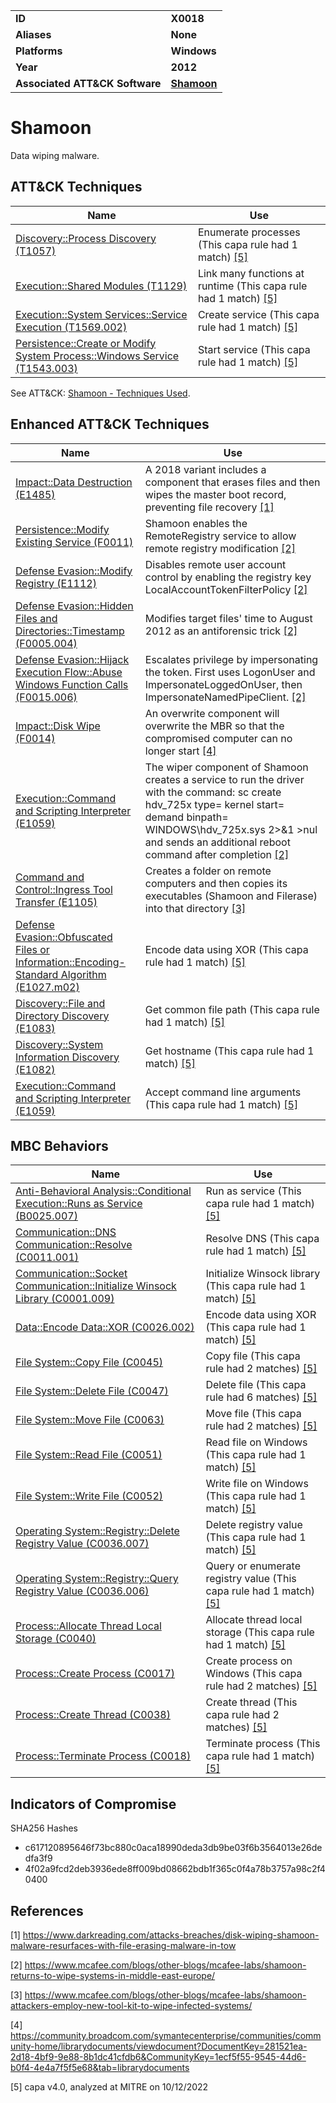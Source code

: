 <table>
<tr>
<td><b>ID</b></td>
<td><b>X0018</b></td>
</tr>
<tr>
<td><b>Aliases</b></td>
<td><b>None</b></td>
</tr>
<tr>
<td><b>Platforms</b></td>
<td><b>Windows</b></td>
</tr>
<tr>
<td><b>Year</b></td>
<td><b>2012</b></td>
</tr>
<tr>
<td><b>Associated ATT&CK Software</b></td>
<td><b><a href="https://attack.mitre.org/software/S0140/">Shamoon</a></b></td>
</tr>
</table>


# Shamoon

Data wiping malware.


## ATT&CK Techniques

|Name|Use|
|---|---|
|[Discovery::Process Discovery (T1057)](https://attack.mitre.org/techniques/T1057)|Enumerate processes (This capa rule had 1 match) [[5]](#5) |
|[Execution::Shared Modules (T1129)](https://attack.mitre.org/techniques/T1129)|Link many functions at runtime (This capa rule had 1 match) [[5]](#5) |
|[Execution::System Services::Service Execution (T1569.002)](https://attack.mitre.org/techniques/T1569/002)|Create service (This capa rule had 1 match) [[5]](#5) |
|[Persistence::Create or Modify System Process::Windows Service (T1543.003)](https://attack.mitre.org/techniques/T1543/003)|Start service (This capa rule had 1 match) [[5]](#5) |

See ATT&CK: [Shamoon - Techniques Used](https://attack.mitre.org/software/S0140/).

## Enhanced ATT&CK Techniques

|Name|Use|
|---|---|
|[Impact::Data Destruction (E1485)](../impact/data-destruction.md)|A 2018 variant includes a component that erases files and then wipes the master boot record, preventing file recovery [[1]](#1) |
|[Persistence::Modify Existing Service (F0011)](../persistence/modify-existing-service.md)|Shamoon enables the RemoteRegistry service to allow remote registry modification [[2]](#2) |
|[Defense Evasion::Modify Registry (E1112)](../defense-evasion/modify-registry.md)|Disables remote user account control by enabling the registry key LocalAccountTokenFilterPolicy  [[2]](#2) |
|[Defense Evasion::Hidden Files and Directories::Timestamp (F0005.004)](../defense-evasion/hidden-files-and-directories.md)|Modifies target files' time to August 2012 as an antiforensic trick  [[2]](#2) |
|[Defense Evasion::Hijack Execution Flow::Abuse Windows Function Calls (F0015.006)](../defense-evasion/hijack-execution-flow.md)|Escalates privilege by impersonating the token. First uses LogonUser and ImpersonateLoggedOnUser, then ImpersonateNamedPipeClient. [[2]](#2) |
|[Impact::Disk Wipe (F0014)](../impact/disk-wipe.md)|An overwrite component will overwrite the MBR so that the compromised computer can no longer start  [[4]](#4) |
|[Execution::Command and Scripting Interpreter (E1059)](../execution/command-and-scripting-interpreter.md)|The wiper component of Shamoon creates a service to run the driver with the command: sc create hdv_725x type= kernel start= demand binpath= WINDOWS\hdv_725x.sys 2>&1 >nul and sends an additional reboot command after completion [[2]](#2) |
|[Command and Control::Ingress Tool Transfer (E1105)](../command-and-control/ingress-tool-transfer.md)|Creates a folder on remote computers and then copies its executables (Shamoon and Filerase) into that directory  [[3]](#3) |
|[Defense Evasion::Obfuscated Files or Information::Encoding-Standard Algorithm (E1027.m02)](../defense-evasion/obfuscated-files-or-information.md)|Encode data using XOR (This capa rule had 1 match) [[5]](#5) |
|[Discovery::File and Directory Discovery (E1083)](../discovery/file-and-directory-discovery.md)|Get common file path (This capa rule had 1 match) [[5]](#5) |
|[Discovery::System Information Discovery (E1082)](../discovery/system-information-discovery.md)|Get hostname (This capa rule had 1 match) [[5]](#5) |
|[Execution::Command and Scripting Interpreter (E1059)](../execution/command-and-scripting-interpreter.md)|Accept command line arguments (This capa rule had 1 match) [[5]](#5) |

## MBC Behaviors

|Name|Use|
|---|---|
|[Anti-Behavioral Analysis::Conditional Execution::Runs as Service (B0025.007)](../execution/conditional-execution.md)|Run as service (This capa rule had 1 match) [[5]](#5) |
|[Communication::DNS Communication::Resolve (C0011.001)](../micro-behaviors/communication/dns-communication.md)|Resolve DNS (This capa rule had 1 match) [[5]](#5) |
|[Communication::Socket Communication::Initialize Winsock Library (C0001.009)](../micro-behaviors/communication/socket-communication.md)|Initialize Winsock library (This capa rule had 1 match) [[5]](#5) |
|[Data::Encode Data::XOR (C0026.002)](../micro-behaviors/data/encode-data.md)|Encode data using XOR (This capa rule had 1 match) [[5]](#5) |
|[File System::Copy File (C0045)](../micro-behaviors/file-system/copy-file.md)|Copy file (This capa rule had 2 matches) [[5]](#5) |
|[File System::Delete File (C0047)](../micro-behaviors/file-system/delete-file.md)|Delete file (This capa rule had 6 matches) [[5]](#5) |
|[File System::Move File (C0063)](../micro-behaviors/file-system/move-file.md)|Move file (This capa rule had 2 matches) [[5]](#5) |
|[File System::Read File (C0051)](../micro-behaviors/file-system/read-file.md)|Read file on Windows (This capa rule had 1 match) [[5]](#5) |
|[File System::Write File (C0052)](../micro-behaviors/file-system/writes-file.md)|Write file on Windows (This capa rule had 1 match) [[5]](#5) |
|[Operating System::Registry::Delete Registry Value (C0036.007)](../micro-behaviors/operating-system/registry.md)|Delete registry value (This capa rule had 1 match) [[5]](#5) |
|[Operating System::Registry::Query Registry Value (C0036.006)](../micro-behaviors/operating-system/registry.md)|Query or enumerate registry value (This capa rule had 1 match) [[5]](#5) |
|[Process::Allocate Thread Local Storage (C0040)](../micro-behaviors/process/allocate-thread-local-storage.md)|Allocate thread local storage (This capa rule had 1 match) [[5]](#5) |
|[Process::Create Process (C0017)](../micro-behaviors/process/create-process.md)|Create process on Windows (This capa rule had 2 matches) [[5]](#5) |
|[Process::Create Thread (C0038)](../micro-behaviors/process/create-thread.md)|Create thread (This capa rule had 2 matches) [[5]](#5) |
|[Process::Terminate Process (C0018)](../micro-behaviors/process/terminate-process.md)|Terminate process (This capa rule had 1 match) [[5]](#5) |

## Indicators of Compromise

SHA256 Hashes
- c617120895646f73bc880c0aca18990deda3db9be03f6b3564013e26dedfa3f9
- 4f02a9fcd2deb3936ede8ff009bd08662bdb1f365c0f4a78b3757a98c2f40400

## References

<a name="1">[1]</a> https://www.darkreading.com/attacks-breaches/disk-wiping-shamoon-malware-resurfaces-with-file-erasing-malware-in-tow

<a name="2">[2]</a> https://www.mcafee.com/blogs/other-blogs/mcafee-labs/shamoon-returns-to-wipe-systems-in-middle-east-europe/

<a name="3">[3]</a> https://www.mcafee.com/blogs/other-blogs/mcafee-labs/shamoon-attackers-employ-new-tool-kit-to-wipe-infected-systems/

<a name="4">[4]</a> https://community.broadcom.com/symantecenterprise/communities/community-home/librarydocuments/viewdocument?DocumentKey=281521ea-2d18-4bf9-9e88-8b1dc41cfdb6&CommunityKey=1ecf5f55-9545-44d6-b0f4-4e4a7f5f5e68&tab=librarydocuments

<a name="5">[5]</a> capa v4.0, analyzed at MITRE on 10/12/2022

